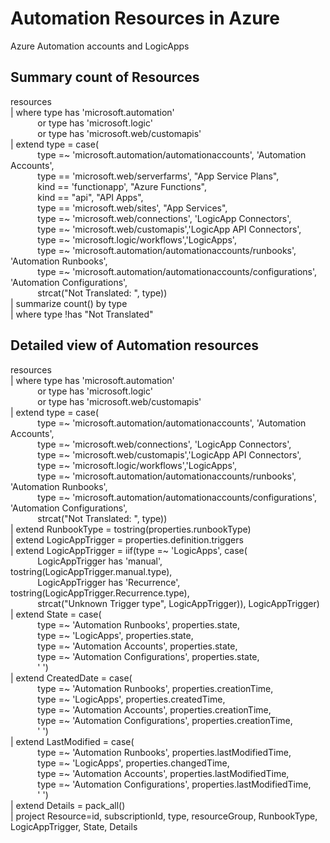 # Automation Resources in Azure

Azure Automation accounts and LogicApps

## Summary count of Resources

resources  
| where type has 'microsoft.automation'  
&nbsp;&nbsp;&nbsp;&nbsp;&nbsp;&nbsp;&nbsp;&nbsp;&nbsp;&nbsp;&nbsp;or type has 'microsoft.logic'  
&nbsp;&nbsp;&nbsp;&nbsp;&nbsp;&nbsp;&nbsp;&nbsp;&nbsp;&nbsp;&nbsp;or type has 'microsoft.web/customapis'  
| extend type = case(  
&nbsp;&nbsp;&nbsp;&nbsp;&nbsp;&nbsp;&nbsp;&nbsp;&nbsp;&nbsp;&nbsp;type =~ 'microsoft.automation/automationaccounts', 'Automation Accounts',  
&nbsp;&nbsp;&nbsp;&nbsp;&nbsp;&nbsp;&nbsp;&nbsp;&nbsp;&nbsp;&nbsp;type == 'microsoft.web/serverfarms', "App Service Plans",  
&nbsp;&nbsp;&nbsp;&nbsp;&nbsp;&nbsp;&nbsp;&nbsp;&nbsp;&nbsp;&nbsp;kind == 'functionapp', "Azure Functions",   
&nbsp;&nbsp;&nbsp;&nbsp;&nbsp;&nbsp;&nbsp;&nbsp;&nbsp;&nbsp;&nbsp;kind == "api", "API Apps",   
&nbsp;&nbsp;&nbsp;&nbsp;&nbsp;&nbsp;&nbsp;&nbsp;&nbsp;&nbsp;&nbsp;type == 'microsoft.web/sites', "App Services",  
&nbsp;&nbsp;&nbsp;&nbsp;&nbsp;&nbsp;&nbsp;&nbsp;&nbsp;&nbsp;&nbsp;type =~ 'microsoft.web/connections', 'LogicApp Connectors',  
&nbsp;&nbsp;&nbsp;&nbsp;&nbsp;&nbsp;&nbsp;&nbsp;&nbsp;&nbsp;&nbsp;type =~ 'microsoft.web/customapis','LogicApp API Connectors',  
&nbsp;&nbsp;&nbsp;&nbsp;&nbsp;&nbsp;&nbsp;&nbsp;&nbsp;&nbsp;&nbsp;type =~ 'microsoft.logic/workflows','LogicApps',  
&nbsp;&nbsp;&nbsp;&nbsp;&nbsp;&nbsp;&nbsp;&nbsp;&nbsp;&nbsp;&nbsp;type =~ 'microsoft.automation/automationaccounts/runbooks', 'Automation Runbooks',  
&nbsp;&nbsp;&nbsp;&nbsp;&nbsp;&nbsp;&nbsp;&nbsp;&nbsp;&nbsp;&nbsp;type =~ 'microsoft.automation/automationaccounts/configurations', 'Automation Configurations',  
&nbsp;&nbsp;&nbsp;&nbsp;&nbsp;&nbsp;&nbsp;&nbsp;&nbsp;&nbsp;&nbsp;strcat("Not Translated: ", type))  
| summarize count() by type  
| where type !has "Not Translated"


## Detailed view of Automation resources  


resources  
| where type has 'microsoft.automation'  
&nbsp;&nbsp;&nbsp;&nbsp;&nbsp;&nbsp;&nbsp;&nbsp;&nbsp;&nbsp;&nbsp;or type has 'microsoft.logic'  
&nbsp;&nbsp;&nbsp;&nbsp;&nbsp;&nbsp;&nbsp;&nbsp;&nbsp;&nbsp;&nbsp;or type has 'microsoft.web/customapis'  
| extend type = case(  
&nbsp;&nbsp;&nbsp;&nbsp;&nbsp;&nbsp;&nbsp;&nbsp;&nbsp;&nbsp;&nbsp;type =~ 'microsoft.automation/automationaccounts', 'Automation Accounts',  
&nbsp;&nbsp;&nbsp;&nbsp;&nbsp;&nbsp;&nbsp;&nbsp;&nbsp;&nbsp;&nbsp;type =~ 'microsoft.web/connections', 'LogicApp Connectors',  
&nbsp;&nbsp;&nbsp;&nbsp;&nbsp;&nbsp;&nbsp;&nbsp;&nbsp;&nbsp;&nbsp;type =~ 'microsoft.web/customapis','LogicApp API Connectors',  
&nbsp;&nbsp;&nbsp;&nbsp;&nbsp;&nbsp;&nbsp;&nbsp;&nbsp;&nbsp;&nbsp;type =~ 'microsoft.logic/workflows','LogicApps',  
&nbsp;&nbsp;&nbsp;&nbsp;&nbsp;&nbsp;&nbsp;&nbsp;&nbsp;&nbsp;&nbsp;type =~ 'microsoft.automation/automationaccounts/runbooks', 'Automation Runbooks',  
&nbsp;&nbsp;&nbsp;&nbsp;&nbsp;&nbsp;&nbsp;&nbsp;&nbsp;&nbsp;&nbsp;type =~ 'microsoft.automation/automationaccounts/configurations', 'Automation Configurations',  
&nbsp;&nbsp;&nbsp;&nbsp;&nbsp;&nbsp;&nbsp;&nbsp;&nbsp;&nbsp;&nbsp;strcat("Not Translated: ", type))  
| extend RunbookType = tostring(properties.runbookType)  
| extend LogicAppTrigger = properties.definition.triggers  
| extend LogicAppTrigger = iif(type =~ 'LogicApps', case(  
&nbsp;&nbsp;&nbsp;&nbsp;&nbsp;&nbsp;&nbsp;&nbsp;&nbsp;&nbsp;&nbsp;LogicAppTrigger has 'manual', tostring(LogicAppTrigger.manual.type),  
&nbsp;&nbsp;&nbsp;&nbsp;&nbsp;&nbsp;&nbsp;&nbsp;&nbsp;&nbsp;&nbsp;LogicAppTrigger has 'Recurrence', tostring(LogicAppTrigger.Recurrence.type),  
&nbsp;&nbsp;&nbsp;&nbsp;&nbsp;&nbsp;&nbsp;&nbsp;&nbsp;&nbsp;&nbsp;strcat("Unknown Trigger type", LogicAppTrigger)), LogicAppTrigger)  
| extend State = case(  
&nbsp;&nbsp;&nbsp;&nbsp;&nbsp;&nbsp;&nbsp;&nbsp;&nbsp;&nbsp;&nbsp;type =~ 'Automation Runbooks', properties.state,   
&nbsp;&nbsp;&nbsp;&nbsp;&nbsp;&nbsp;&nbsp;&nbsp;&nbsp;&nbsp;&nbsp;type =~ 'LogicApps', properties.state,  
&nbsp;&nbsp;&nbsp;&nbsp;&nbsp;&nbsp;&nbsp;&nbsp;&nbsp;&nbsp;&nbsp;type =~ 'Automation Accounts', properties.state,  
&nbsp;&nbsp;&nbsp;&nbsp;&nbsp;&nbsp;&nbsp;&nbsp;&nbsp;&nbsp;&nbsp;type =~ 'Automation Configurations', properties.state,  
&nbsp;&nbsp;&nbsp;&nbsp;&nbsp;&nbsp;&nbsp;&nbsp;&nbsp;&nbsp;&nbsp;' ')  
| extend CreatedDate = case(  
&nbsp;&nbsp;&nbsp;&nbsp;&nbsp;&nbsp;&nbsp;&nbsp;&nbsp;&nbsp;&nbsp;type =~ 'Automation Runbooks', properties.creationTime,   
&nbsp;&nbsp;&nbsp;&nbsp;&nbsp;&nbsp;&nbsp;&nbsp;&nbsp;&nbsp;&nbsp;type =~ 'LogicApps', properties.createdTime,  
&nbsp;&nbsp;&nbsp;&nbsp;&nbsp;&nbsp;&nbsp;&nbsp;&nbsp;&nbsp;&nbsp;type =~ 'Automation Accounts', properties.creationTime,  
&nbsp;&nbsp;&nbsp;&nbsp;&nbsp;&nbsp;&nbsp;&nbsp;&nbsp;&nbsp;&nbsp;type =~ 'Automation Configurations', properties.creationTime,  
&nbsp;&nbsp;&nbsp;&nbsp;&nbsp;&nbsp;&nbsp;&nbsp;&nbsp;&nbsp;&nbsp;' ')  
| extend LastModified = case(  
&nbsp;&nbsp;&nbsp;&nbsp;&nbsp;&nbsp;&nbsp;&nbsp;&nbsp;&nbsp;&nbsp;type =~ 'Automation Runbooks', properties.lastModifiedTime,   
&nbsp;&nbsp;&nbsp;&nbsp;&nbsp;&nbsp;&nbsp;&nbsp;&nbsp;&nbsp;&nbsp;type =~ 'LogicApps', properties.changedTime,  
&nbsp;&nbsp;&nbsp;&nbsp;&nbsp;&nbsp;&nbsp;&nbsp;&nbsp;&nbsp;&nbsp;type =~ 'Automation Accounts', properties.lastModifiedTime,  
&nbsp;&nbsp;&nbsp;&nbsp;&nbsp;&nbsp;&nbsp;&nbsp;&nbsp;&nbsp;&nbsp;type =~ 'Automation Configurations', properties.lastModifiedTime,  
&nbsp;&nbsp;&nbsp;&nbsp;&nbsp;&nbsp;&nbsp;&nbsp;&nbsp;&nbsp;&nbsp;' ')  
| extend Details = pack_all()  
| project Resource=id, subscriptionId, type, resourceGroup, RunbookType, LogicAppTrigger, State, Details  